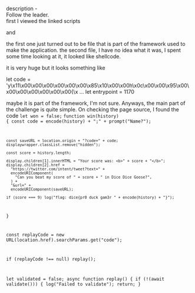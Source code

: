 description - <br>
  Follow the leader.
<br>
first I viewed the linked scripts 
<script src="/mojojs/mojo_bindings.js"></script> 
and 
<script src="/prog.js"></script>

the first one just turned out to be file that is part of the framework used to make the application.
the second file, I have no idea what it was, I spent some time looking at it, it looked like shellcode.

it is very huge but it looks something like

let code = 'y\x11\x00\x00\x00\x00\x00\x00\x85\x10\x00\x00h\x0c\x00\x00\x95\x00\x00\x00\x00\x00\x00\x00{\x ...
let entrypoint = 1170

maybe it is part of the framework, I'm not sure. Anyways, the main part of the challenge is quite simple. On checking the page source, I found the code
<code>let won = false;</code>
<code>function win(history) {
    const code = encode(history) + ";" + prompt("Name?");

    const saveURL = location.origin + "?code=" + code;
    displaywrapper.classList.remove("hidden");

    const score = history.length;

    display.children[1].innerHTML = "Your score was: <b>" + score + "</b>";
    display.children[2].href =
      "https://twitter.com/intent/tweet?text=" +
      encodeURIComponent(
        "Can you beat my score of " + score + " in Dice Dice Goose?",
      ) +
      "&url=" +
      encodeURIComponent(saveURL);

    if (score === 9) log("flag: dice{pr0_duck_gam3r_" + encode(history) + "}");
  }

  const replayCode = new URL(location.href).searchParams.get("code");

  if (replayCode !== null) replay();

  let validated = false;
  async function replay() {
    if (!(await validate())) {
      log("Failed to validate");
      return;
    }</code>
